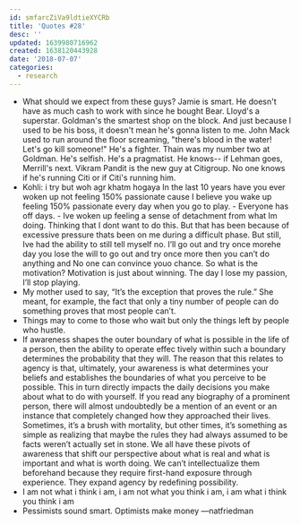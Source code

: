 ```yaml
---
id: smfarcZiVa9ldtieXYCRb
title: 'Quotes #28'
desc: ''
updated: 1639980716962
created: 1638120443928
date: '2018-07-07'
categories:
  - research
---
```


- What should we expect from these guys? Jamie is smart. He doesn't have as much cash to work with since he bought Bear. Lloyd's a superstar. Goldman's the smartest shop on the block. And just because I used to be his boss, it doesn't mean he's gonna listen to me. John Mack used to run around the floor screaming, "there's blood in the water! Let's go kill someone!" He's a fighter. Thain was my number two at Goldman. He's selfish. He's a pragmatist. He knows-- if Lehman goes, Merrill's next. Vikram Pandit is the new guy at Citigroup. No one knows if he's running Citi or if Citi's running him.
- Kohli: i try but woh agr khatm hogaya In the last 10 years have you ever woken up not feeling 150% passionate cause I believe you wake up feeling 150% passionate every day when you go to play. - Everyone has off days. - Ive woken up feeling a sense of detachment from what Im doing. Thinking that I dont want to do this. But that has been because of excessive pressure thats been on me during a difficult phase. But still, Ive had the ability to still tell myself no. I’ll go out and try once morehe day you lose the will to go out and try once more then you can’t do anything and No one can convince youo chance. So what is the motivation? Motivation is just about winning. The day I lose my passion, I’ll stop playing.
- My mother used to say, “It’s the exception that proves the rule.” She meant, for example, the fact that only a tiny number of people can do something proves that most people can’t.
- Things may to come to those who wait but only the things left by people who hustle.
- If awareness shapes the outer boundary of what is possible in the life of a person, then the ability to operate effec
tively within such a boundary determines the probability that they will. The reason that this relates to agency is that, ultimately, your awareness is what determines your beliefs and establishes the boundaries of what you perceive to be possible. This in turn directly impacts the daily decisions you make about what to do with yourself. If you read any biography of a prominent person, there will almost undoubtedly be a mention of an event or an instance that completely changed how they approached their lives. Sometimes, it’s a brush with mortality, but other times, it’s something as simple as realizing that maybe the rules they had always assumed to be facts weren’t actually set in stone. We all have these pivots of awareness that shift our perspective about what is real and what is important and what is worth doing. We can’t intellectualize them beforehand because they require first-hand exposure through experience. They expand agency by redefining possibility.
- I am not what i think i am, i am not what you think i am, i am what i think you think i am
- Pessimists sound smart. Optimists make money —natfriedman